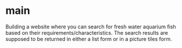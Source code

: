 # main
Building a website where you can search for fresh water aquarium fish based on their requirements/characteristics.
The search results are supposed to be returned in either a list form or in a picture tiles form. 
